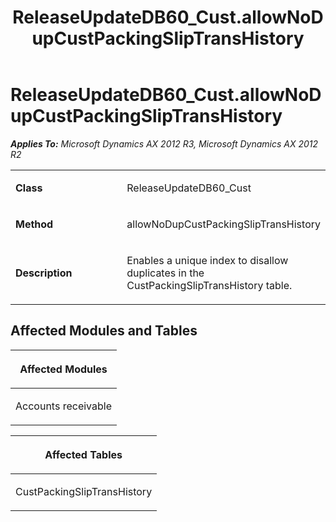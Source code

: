 ﻿---
title: ReleaseUpdateDB60_Cust.allowNoDupCustPackingSlipTransHistory
TOCTitle: ReleaseUpdateDB60_Cust.allowNoDupCustPackingSlipTransHistory
ms:assetid: af3cda54-7bf2-9364-4666-ffb790deaff8
ms:mtpsurl: https://msdn.microsoft.com/en-us/library/JJ686573(v=AX.60)
ms:contentKeyID: 49710527
ms.date: 05/18/2015
mtps_version: v=AX.60
---

# ReleaseUpdateDB60\_Cust.allowNoDupCustPackingSlipTransHistory 


_**Applies To:** Microsoft Dynamics AX 2012 R3, Microsoft Dynamics AX 2012 R2_

<table>
<colgroup>
<col style="width: 50%" />
<col style="width: 50%" />
</colgroup>
<tbody>
<tr class="odd">
<td><p><strong>Class</strong></p></td>
<td><p>ReleaseUpdateDB60_Cust</p></td>
</tr>
<tr class="even">
<td><p><strong>Method</strong></p></td>
<td><p>allowNoDupCustPackingSlipTransHistory</p></td>
</tr>
<tr class="odd">
<td><p><strong>Description</strong></p></td>
<td><p>Enables a unique index to disallow duplicates in the CustPackingSlipTransHistory table.</p></td>
</tr>
</tbody>
</table>


## Affected Modules and Tables

<table>
<colgroup>
<col style="width: 100%" />
</colgroup>
<thead>
<tr class="header">
<th><p>Affected Modules</p></th>
</tr>
</thead>
<tbody>
<tr class="odd">
<td><p>Accounts receivable</p></td>
</tr>
</tbody>
</table>


<table>
<colgroup>
<col style="width: 100%" />
</colgroup>
<thead>
<tr class="header">
<th><p>Affected Tables</p></th>
</tr>
</thead>
<tbody>
<tr class="odd">
<td><p>CustPackingSlipTransHistory</p></td>
</tr>
</tbody>
</table>

  


